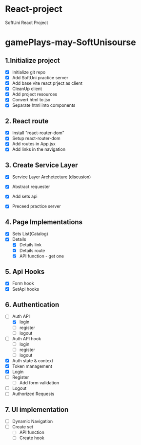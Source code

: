 # React-project
SoftUni React Project


# gamePlays-may-SoftUnisourse

## 1.Initialize project
 - [x] Initialize git repo
 - [x] Add SoftUni practice server
 - [x] Add base vite react prject as client
 - [x] CleanUp client
 - [x] Add project resources
 - [x] Convert html to jsx
 - [x] Separate html into components 

## 2. React route
 - [x] Install "react-router-dom"
 - [x] Setup react-router-dom
 - [x] Add routes in App.jsx
 - [x] Add links in the navigation

## 3. Create Service Layer
- [x] Service Layer Archetecture (discusion)
- [x] Abstract requester
- [x] Add sets api 
- [x] Preceed practice server 
  

## 4. Page Implementations
 - [x] Sets List(Catalog)
 - [x] Details
     - [x] Details link
     - [x] Details route
     - [x] API function - get one

## 5. Api Hooks
 - [x] Form hook
 - [x] SetApi hooks

## 6. Authentication
 - [ ] Auth API
      - [x] login
      - [ ] register
      - [ ] logout
 - [ ] Auth API hook
      - [ ] login
      - [ ] register
      - [ ] logout
 - [x] Auth state & context
 - [x] Token management
 - [x] Login
 - [ ] Register
      - [ ] Add form validation
 - [ ] Logout
 - [ ] Authorized Requests
  
  ## 7. UI implementation
 - [ ] Dynamic Navigation
 - [ ] Create set
     - [ ] API function
     - [ ] Create hook